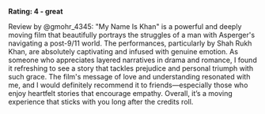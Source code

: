 **Rating: 4 - great**

Review by @gmohr_4345: "My Name Is Khan" is a powerful and deeply moving film that beautifully portrays the struggles of a man with Asperger's navigating a post-9/11 world. The performances, particularly by Shah Rukh Khan, are absolutely captivating and infused with genuine emotion. As someone who appreciates layered narratives in drama and romance, I found it refreshing to see a story that tackles prejudice and personal triumph with such grace. The film's message of love and understanding resonated with me, and I would definitely recommend it to friends—especially those who enjoy heartfelt stories that encourage empathy. Overall, it’s a moving experience that sticks with you long after the credits roll.